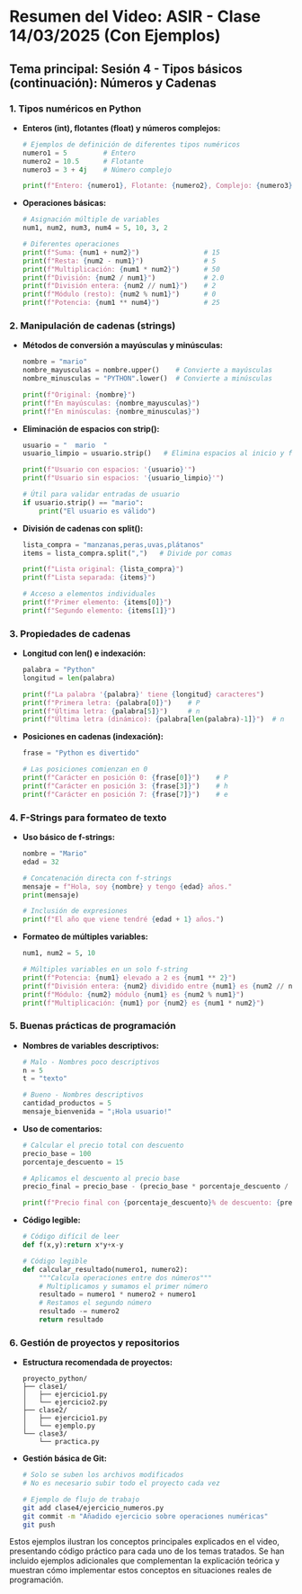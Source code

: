 # Resumen del Video: ASIR - Clase 14/03/2025 (Con Ejemplos)

## Tema principal: Sesión 4 - Tipos básicos (continuación): Números y Cadenas

### 1. **Tipos numéricos en Python**
   - **Enteros (int), flotantes (float) y números complejos:**
     ```python
     # Ejemplos de definición de diferentes tipos numéricos
     numero1 = 5         # Entero
     numero2 = 10.5      # Flotante
     numero3 = 3 + 4j    # Número complejo
     
     print(f"Entero: {numero1}, Flotante: {numero2}, Complejo: {numero3}")
     ```

   - **Operaciones básicas:**
     ```python
     # Asignación múltiple de variables
     num1, num2, num3, num4 = 5, 10, 3, 2
     
     # Diferentes operaciones
     print(f"Suma: {num1 + num2}")                # 15
     print(f"Resta: {num2 - num1}")               # 5
     print(f"Multiplicación: {num1 * num2}")      # 50
     print(f"División: {num2 / num1}")            # 2.0
     print(f"División entera: {num2 // num1}")    # 2
     print(f"Módulo (resto): {num2 % num1}")      # 0
     print(f"Potencia: {num1 ** num4}")           # 25
     ```

### 2. **Manipulación de cadenas (strings)**
   - **Métodos de conversión a mayúsculas y minúsculas:**
     ```python
     nombre = "mario"
     nombre_mayusculas = nombre.upper()    # Convierte a mayúsculas
     nombre_minusculas = "PYTHON".lower()  # Convierte a minúsculas
     
     print(f"Original: {nombre}")
     print(f"En mayúsculas: {nombre_mayusculas}")
     print(f"En minúsculas: {nombre_minusculas}")
     ```

   - **Eliminación de espacios con strip():**
     ```python
     usuario = "  mario  "
     usuario_limpio = usuario.strip()   # Elimina espacios al inicio y final
     
     print(f"Usuario con espacios: '{usuario}'")
     print(f"Usuario sin espacios: '{usuario_limpio}'")
     
     # Útil para validar entradas de usuario
     if usuario.strip() == "mario":
         print("El usuario es válido")
     ```

   - **División de cadenas con split():**
     ```python
     lista_compra = "manzanas,peras,uvas,plátanos"
     items = lista_compra.split(",")   # Divide por comas
     
     print(f"Lista original: {lista_compra}")
     print(f"Lista separada: {items}")
     
     # Acceso a elementos individuales
     print(f"Primer elemento: {items[0]}")
     print(f"Segundo elemento: {items[1]}")
     ```

### 3. **Propiedades de cadenas**
   - **Longitud con len() e indexación:**
     ```python
     palabra = "Python"
     longitud = len(palabra)
     
     print(f"La palabra '{palabra}' tiene {longitud} caracteres")
     print(f"Primera letra: {palabra[0]}")    # P
     print(f"Última letra: {palabra[5]}")     # n
     print(f"Última letra (dinámico): {palabra[len(palabra)-1]}")  # n
     ```

   - **Posiciones en cadenas (indexación):**
     ```python
     frase = "Python es divertido"
     
     # Las posiciones comienzan en 0
     print(f"Carácter en posición 0: {frase[0]}")    # P
     print(f"Carácter en posición 3: {frase[3]}")    # h
     print(f"Carácter en posición 7: {frase[7]}")    # e
     ```

### 4. **F-Strings para formateo de texto**
   - **Uso básico de f-strings:**
     ```python
     nombre = "Mario"
     edad = 32
     
     # Concatenación directa con f-strings
     mensaje = f"Hola, soy {nombre} y tengo {edad} años."
     print(mensaje)
     
     # Inclusión de expresiones
     print(f"El año que viene tendré {edad + 1} años.")
     ```

   - **Formateo de múltiples variables:**
     ```python
     num1, num2 = 5, 10
     
     # Múltiples variables en un solo f-string
     print(f"Potencia: {num1} elevado a 2 es {num1 ** 2}")
     print(f"División entera: {num2} dividido entre {num1} es {num2 // num1}")
     print(f"Módulo: {num2} módulo {num1} es {num2 % num1}")
     print(f"Multiplicación: {num1} por {num2} es {num1 * num2}")
     ```

### 5. **Buenas prácticas de programación**
   - **Nombres de variables descriptivos:**
     ```python
     # Malo - Nombres poco descriptivos
     n = 5
     t = "texto"
     
     # Bueno - Nombres descriptivos
     cantidad_productos = 5
     mensaje_bienvenida = "¡Hola usuario!"
     ```

   - **Uso de comentarios:**
     ```python
     # Calcular el precio total con descuento
     precio_base = 100
     porcentaje_descuento = 15
     
     # Aplicamos el descuento al precio base
     precio_final = precio_base - (precio_base * porcentaje_descuento / 100)
     
     print(f"Precio final con {porcentaje_descuento}% de descuento: {precio_final}€")
     ```

   - **Código legible:**
     ```python
     # Código difícil de leer
     def f(x,y):return x*y+x-y
     
     # Código legible
     def calcular_resultado(numero1, numero2):
         """Calcula operaciones entre dos números"""
         # Multiplicamos y sumamos el primer número
         resultado = numero1 * numero2 + numero1
         # Restamos el segundo número
         resultado -= numero2
         return resultado
     ```

### 6. **Gestión de proyectos y repositorios**
   - **Estructura recomendada de proyectos:**
     ```
     proyecto_python/
     ├── clase1/
     │   ├── ejercicio1.py
     │   └── ejercicio2.py
     ├── clase2/
     │   ├── ejercicio1.py
     │   └── ejemplo.py
     └── clase3/
         └── practica.py
     ```

   - **Gestión básica de Git:**
     ```bash
     # Solo se suben los archivos modificados
     # No es necesario subir todo el proyecto cada vez
     
     # Ejemplo de flujo de trabajo
     git add clase4/ejercicio_numeros.py
     git commit -m "Añadido ejercicio sobre operaciones numéricas"
     git push
     ```

Estos ejemplos ilustran los conceptos principales explicados en el video, presentando código práctico para cada uno de los temas tratados. Se han incluido ejemplos adicionales que complementan la explicación teórica y muestran cómo implementar estos conceptos en situaciones reales de programación.
